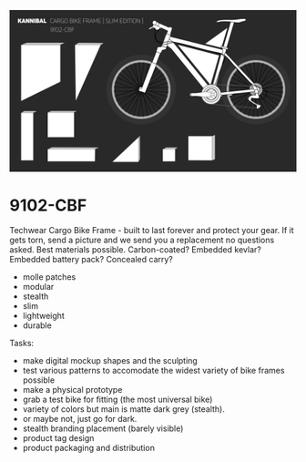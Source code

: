 ![](kannibal-bike-cargo-frame.png)

# 9102-CBF
Techwear Cargo Bike Frame - built to last forever and protect your gear. If it gets torn, send a picture and we send you a replacement no questions asked. Best materials possible. Carbon-coated? Embedded kevlar? Embedded battery pack? Concealed carry? 

- molle patches
- modular
- stealth
- slim
- lightweight
- durable

Tasks:
- make digital mockup shapes and the sculpting
- test various patterns to accomodate the widest variety of bike frames possible
- make a physical prototype
- grab a test bike for fitting (the most universal bike)
- variety of colors but main is matte dark grey (stealth).
- or maybe not, just go for dark.
- stealth branding placement (barely visible)
- product tag design
- product packaging and distribution
